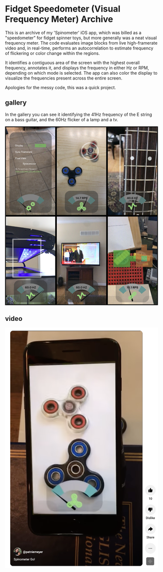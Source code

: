 
# Fidget Speedometer (Visual Frequency Meter) Archive

This is an archive of my 'Spinometer' iOS app, which was billed as a "speedometer" for fidget spinner toys, but 
more generally was a neat visual frequency meter. The code evaluates image blocks from live high-framerate video and, 
in real-time, performs an autocorrelation to estimate frequency of flickering or color change within the regions.  

It identifies a contiguous area of the screen with the highest overall frequency, annotates it, and displays the 
frequency in either Hz or RPM, depending on which mode is selected.  The app can also color the display to visualize the 
frequencies present across the entire screen.


Apologies for the messy code, this was a quick project.

## gallery

In the gallery you can see it identifying the 41Hz frequency of the E string on a bass guitar, and the 60Hz flicker
of a lamp and a tv.

![gallery](media/gallery.jpg)

## video
<a href="https://www.youtube.com/shorts/2z2M0FWn4O4">
 <img src="media/video.png" style="width:640px;">
</a>

